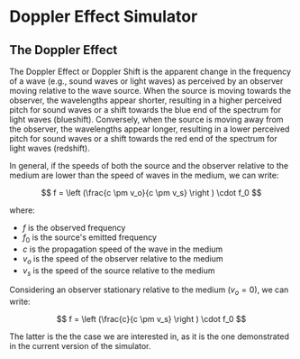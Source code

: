 # Doppler Effect Simulator


## The Doppler Effect

The Doppler Effect or Doppler Shift is the apparent change in the frequency of a wave (e.g., sound waves or light waves) as perceived by an observer moving relative to the wave source. When the source is moving towards the observer, the wavelengths appear shorter, resulting in a higher perceived pitch for sound waves or a shift towards the blue end of the spectrum for light waves (blueshift). Conversely, when the source is moving away from the observer, the wavelengths appear longer, resulting in a lower perceived pitch for sound waves or a shift towards the red end of the spectrum for light waves (redshift). 

In general, if the speeds of both the source and the observer relative to the medium are lower than the speed of waves in the medium, we can write: 

$$
f =  \left (\frac{c \pm v_o}{c \pm v_s} \right ) \cdot f_0
$$

where:

- $f$ is the observed frequency  
- $f_0$ is the source's emitted frequency  
- $c$ is the propagation speed of the wave in the medium  
- $v_o$ is the speed of the observer relative to the medium  
- $v_s$ is the speed of the source relative to the medium  

Considering an observer stationary relative to the medium ($v_o=0$), we can write:

$$
f =  \left (\frac{c}{c \pm v_s} \right ) \cdot f_0
$$

The latter is the the case we are interested in, as it is the one demonstrated in the current version of the simulator.
